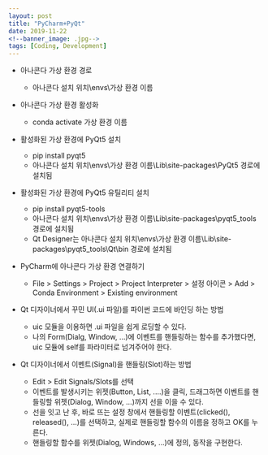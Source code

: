 ```yaml
---
layout: post
title: "PyCharm+PyQt"
date: 2019-11-22
<!--banner_image: .jpg-->
tags: [Coding, Development]
---
```

* 아나콘다 가상 환경 경로
	* 아나콘다 설치 위치\envs\가상 환경 이름

* 아나콘다 가상 환경 활성화
	* conda activate 가상 환경 이름

* 활성화된 가상 환경에 PyQt5 설치
	* pip install pyqt5
	* 아나콘다 설치 위치\envs\가상 환경 이름\Lib\site-packages\PyQt5 경로에 설치됨

* 활성화된 가상 환경에 PyQt5 유틸리티 설치
	* pip install pyqt5-tools
	* 아나콘다 설치 위치\envs\가상 환경 이름\Lib\site-packages\pyqt5_tools 경로에 설치됨
	* Qt Designer는 아나콘다 설치 위치\envs\가상 환경 이름\Lib\site-packages\pyqt5_tools\Qt\bin 경로에 설치됨

* PyCharm에 아나콘다 가상 환경 연결하기
	* File > Settings > Project > Project Interpreter > 설정 아이콘 > Add > Conda Environment > Existing environment

* Qt 디자이너에서 꾸민 UI(.ui 파일)를 파이썬 코드에 바인딩 하는 방법
	* uic 모듈을 이용하면 .ui 파일을 쉽게 로딩할 수 있다.
	* 나의 Form(Dialg, Window, ...)에 이벤트를 핸들링하는 함수를 추가했다면, uic 모듈에 self를 파라미터로 넘겨주어야 한다.

* Qt 디자이너에서 이벤트(Signal)을 핸들링(Slot)하는 방법
	* Edit > Edit Signals/Slots를 선택
	* 이벤트를 발생시키는 위젯(Button, List, ....)을 클릭, 드래그하면 이벤트를 핸들링할 위젯(Dialog, Window, ...)까지 선을 이을 수 있다.
	* 선을 잇고 난 후, 바로 뜨는 설정 창에서 핸들링할 이벤트(clicked(), released(), ...)를 선택하고, 실제로 핸들링할 함수의 이름을 정하고 OK를 누른다.
	* 핸들링할 함수를 위젯(Dialog, Windows, ...)에 정의, 동작을 구현한다.